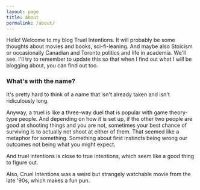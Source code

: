 ```yaml
---
layout: page
title: About
permalink: /about/
---
```


Hello! Welcome to my blog Truel Intentions. It will probably be some thoughts about movies and books, sci-fi-leaning. And maybe also Stoicism or occasionally Canadian and Toronto politics and life in academia. We'll see. I'll try to remember to update this so that when I find out what I will be blogging about, you can find out too.

### What's with the name?

It's pretty hard to think of a name that isn't already taken and isn't ridiculously long.

Anyway, a truel is like a three-way duel that is popular with game theory-type people. And depending on how it is set up, if the other two people are good at shooting things and you are not, sometimes your best chance of surviving is to actually not shoot at either of them. That seemed like a metaphor for something. Something about first instincts being wrong our outcomes not being what you might expect.

And truel intentions is close to true intentions, which seem like a good thing to figure out.

Also, Cruel Intentions was a weird but strangely watchable movie from the late '90s, which makes a fun pun.
